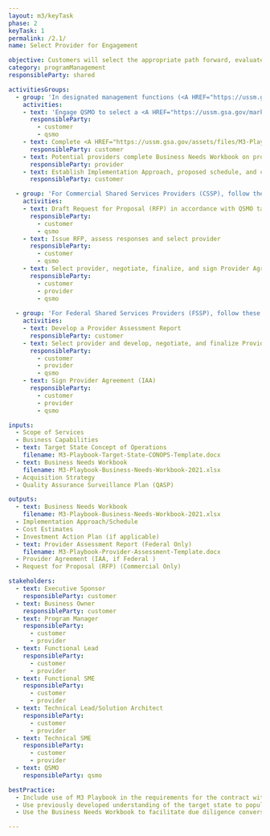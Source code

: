 ```yaml
---
layout: m3/keyTask
phase: 2
keyTask: 1
permalink: /2.1/
name: Select Provider for Engagement

objective: Customers will select the appropriate path forward, evaluate the capabilities of potential providers, and providers will help determine the fit of a potential customer-provider engagement.
category: programManagement
responsibleParty: shared

activitiesGroups:
  - group: 'In designated management functions (<A HREF="https://ussm.gsa.gov/marketplace/qsmo-hcm/">Human Resources</A>, <A HREF="https://ussm.gsa.gov/marketplace/qsmo-ffm/">Financial Management</A>, <A HREF="https://ussm.gsa.gov/marketplace/qsmo-grm/">Grants Management</A>, <A HREF="https://ussm.gsa.gov/marketplace/qsmo-cyb">Cybersecurity</A>):'
    activities:
    - text: 'Engage QSMO to select a <A HREF="https://ussm.gsa.gov/marketplace">Marketplace</A> solution.<BR><BR>If no suitable option exists, move directly to <A HREF="href="https://ussm.gsa.gov/assets/files/Investment-Planning-Guidance-March%202021.pd">Step 2—Investment Action Plan</A>—in the Investment Planning Guidance.'
      responsibleParty:
        - customer
        - qsmo
    - text: Complete <A HREF="https://ussm.gsa.gov/assets/files/M3-Playbook-Business-Needs-Workbook-2021.xlsx">Business Needs Workbook</A> on requested services
      responsibleParty: customer
    - text: Potential providers complete Business Needs Workbook on provided services
      responsibleParty: provider
    - text: Establish Implementation Approach, proposed schedule, and cost estimate
      responsibleParty: customer

  - group: 'For Commercial Shared Services Providers (CSSP), follow these additional steps:'
    activities:
    - text: Draft Request for Proposal (RFP) in accordance with QSMO task order review guidance for M3 Phase 3 with optional tasks for M3 Phases 4 and 5, and review with QSMO prior to releasing for commercial providers to respond
      responsibleParty:
        - customer
        - qsmo
    - text: Issue RFP, assess responses and select provider
      responsibleParty:
        - customer
        - qsmo
    - text: Select provider, negotiate, finalize, and sign Provider Agreement
      responsibleParty:
        - customer
        - provider
        - qsmo
      
  - group: 'For Federal Shared Services Providers (FSSP), follow these additional steps:'
    activities:
    - text: Develop a Provider Assessment Report
      responsibleParty: customer
    - text: Select provider and develop, negotiate, and finalize Provider Agreement (Interagency Agreement [IAA])
      responsibleParty:
        - customer
        - provider
        - qsmo
    - text: Sign Provider Agreement (IAA)
      responsibleParty:
        - customer
        - provider
        - qsmo

inputs:
  - Scope of Services 
  - Business Capabilities
  - text: Target State Concept of Operations
    filename: M3-Playbook-Target-State-CONOPS-Template.docx
  - text: Business Needs Workbook 
    filename: M3-Playbook-Business-Needs-Workbook-2021.xlsx
  - Acquisition Strategy 
  - Quality Assurance Surveillance Plan (QASP)

outputs:
  - text: Business Needs Workbook
    filename: M3-Playbook-Business-Needs-Workbook-2021.xlsx
  - Implementation Approach/Schedule
  - Cost Estimates
  - Investment Action Plan (if applicable)
  - text: Provider Assessment Report (Federal Only)
    filename: M3-Playbook-Provider-Assessment-Template.docx
  - Provider Agreement (IAA, if Federal )
  - Request for Proposal (RFP) (Commercial Only)

stakeholders:
  - text: Executive Sponsor
    responsibleParty: customer
  - text: Business Owner
    responsibleParty: customer
  - text: Program Manager
    responsibleParty:
      - customer
      - provider
  - text: Functional Lead
    responsibleParty:
      - customer
      - provider
  - text: Functional SME
    responsibleParty:
      - customer
      - provider
  - text: Technical Lead/Solution Architect
    responsibleParty:
      - customer
      - provider
  - text: Technical SME
    responsibleParty:
      - customer
      - provider
  - text: QSMO
    responsibleParty: qsmo

bestPractice:
  - Include use of M3 Playbook in the requirements for the contract with the provider and support contractors in managing project risks
  - Use previously developed understanding of the target state to populate the Business Needs Workbook 
  - Use the Business Needs Workbook to facilitate due diligence conversations on the provider’s ability to satisfy those the <a href="https://www.ussm.gov/fibf/">Federal Integrated Business Framework (FIBF)</a> common requirements on which the customer’s environment is based

---
```

